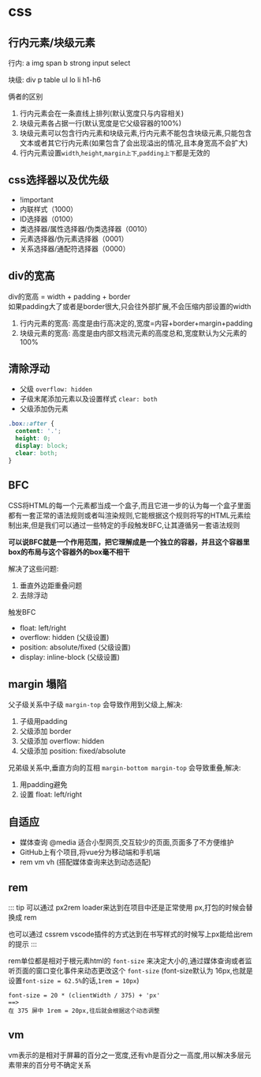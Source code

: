 # css

## 行内元素/块级元素
行内: a img span b strong input select

块级: div p table ul lo li h1-h6

俩者的区别
1. 行内元素会在一条直线上排列(默认宽度只与内容相关)
2. 块级元素各占据一行(默认宽度是它父级容器的100%)
3. 块级元素可以包含行内元素和块级元素,行内元素不能包含块级元素,只能包含文本或者其它行内元素(如果包含了会出现溢出的情况,且本身宽高不会扩大)
4. 行内元素设置`width`,`height`,`margin上下`,`padding上下`都是无效的

## css选择器以及优先级
+ !important
+ 内联样式（1000）
+ ID选择器（0100）
+ 类选择器/属性选择器/伪类选择器（0010）
+ 元素选择器/伪元素选择器（0001）
+ 关系选择器/通配符选择器（0000）

## div的宽高
div的宽高 = width + padding + border<br>
如果padding大了或者是border很大,只会往外部扩展,不会压缩内部设置的width
1. 行内元素的宽高: 高度是由行高决定的,宽度=内容+border+margin+padding
2. 块级元素的宽高: 高度是由内部文档流元素的高度总和,宽度默认为父元素的100%

## 清除浮动
+ 父级 `overflow: hidden`
+ 子级末尾添加元素以及设置样式 `clear: both`
+ 父级添加伪元素
``` css
.box::after {
  content: '.';
  height: 0;
  display: block;
  clear: both;
}
```

## BFC
CSS将HTML的每一个元素都当成一个盒子,而且它进一步的认为每一个盒子里面都有一套正常的语法规则或者叫渲染规则,它能根据这个规则将写的HTML元素绘制出来,但是我们可以通过一些特定的手段触发BFC,让其遵循另一套语法规则

**可以说BFC就是一个作用范围，把它理解成是一个独立的容器，并且这个容器里box的布局与这个容器外的box毫不相干**

解决了这些问题:
1. 垂直外边距重叠问题
2. 去除浮动

触发BFC
+ float: left/right
+ overflow: hidden (父级设置)
+ position: absolute/fixed (父级设置)
+ display: inline-block (父级设置)

## margin 塌陷
父子级关系中子级 `margin-top` 会导致作用到父级上,解决:
1. 子级用padding
2. 父级添加 border
3. 父级添加 overflow: hidden
4. 父级添加 position: fixed/absolute

兄弟级关系中,垂直方向的互相 `margin-bottom margin-top` 会导致重叠,解决:
1. 用padding避免
2. 设置 float: left/right

## 自适应
+ 媒体查询 @media 适合小型网页,交互较少的页面,页面多了不方便维护
+ GitHub上有个项目,将vue分为移动端和手机端
+ rem vm vh (搭配媒体查询来达到动态适配)

## rem
::: tip
可以通过 px2rem loader来达到在项目中还是正常使用 px,打包的时候会替换成 rem <br>

也可以通过 cssrem vscode插件的方式达到在书写样式的时候写上px能给出rem的提示
:::

rem单位都是相对于根元素html的 `font-size` 来决定大小的,通过媒体查询或者监听页面的窗口变化事件来动态更改这个 `font-size` (font-size默认为 16px,也就是设置`font-size = 62.5%`的话,`1rem = 10px`)
```
font-size = 20 * (clientWidth / 375) + 'px'
==>
在 375 屏中 1rem = 20px,往后就会根据这个动态调整
```

## vm
vm表示的是相对于屏幕的百分之一宽度,还有vh是百分之一高度,用以解决多层元素带来的百分号不确定关系